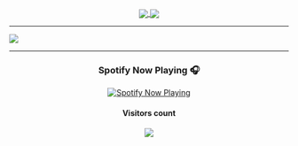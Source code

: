 <div align="center">

<a href="https://github.com/anuraghazra/github-readme-stats">
  <img align="center" src="https://github-readme-stats-tan-gamma.vercel.app/api?username=itscevinsam&theme=algolia&count_private=true&show_icons=true&include_all_commits=true&hide_border=true&hide_title=true" />
</a>
<a href="https://github.com/anuraghazra/github-readme-stats">
  <img align="center" src="https://github-readme-stats-tan-gamma.vercel.app/api/top-langs/?username=itscevinsam&theme=algolia&layout=compact&langs_count=5&hide_title=true&hide_border=true" />
</a>

</div>

<hr>

<img src="https://github-readme-activity-graph.cyclic.app/graph?username=itscevinsam&theme=react-dark&bg_color=050f2c&hide_border=true" />

<hr>

<div align="center">

### Spotify Now Playing 🎧

[<img src="https://spotify-now-playing-beta-seven.vercel.app/api/spotify/?background_color=050f2c&border_color=ffffff" alt="Spotify Now Playing" />](https://open.spotify.com/user/31en4h5fg6ie6ponkj6lewewitte)

<div align="center">

#### Visitors count

</div>

<img src="https://profile-counter.glitch.me/itscevinsam/count.svg" />

</div>
